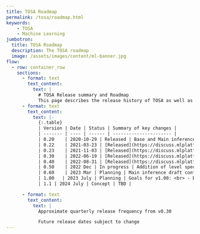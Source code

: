 ```yaml
---
title: TOSA Roadmap
permalink: /tosa/roadmap.html
keywords:
    - TOSA
    - Machine Learning
jumbotron:
  title: TOSA Roadmap
  description: The TOSA roadmap
  image: /assets/images/content/ml-banner.jpg
flow:
  - row: container_row
    sections:
      - format: text
        text_content:
          text: |
            # TOSA Release summary and Roadmap
            This page describes the release history of TOSA as well as the current roadmap.
      - format: text
        text_content:
          text: |-
            {:.table}
            | Version | Date | Status | Summary of key changes |
            | ------- | ---- | ------ | ---------------------- |
            | 0.20    | 2020-10-29 | Released | Base and Main inference specification initial draft |
            | 0.22    | 2021-03-23 | [Released](https://discuss.mlplatform.org/t/tosa-specification-0-22-0-released/63) | Base inference specification improvements |
            | 0.23    | 2021-11-03 | [Released](https://discuss.mlplatform.org/t/tosa-specification-v0-23-0-released/98) | Base inference reference model released |
            | 0.30    | 2022-06-19 | [Released](https://discuss.mlplatform.org/t/tosa-v0-30-0-released/134) | Base inference profile conformance tests released <br> Main inference floating point precisions added |
            | 0.40    | 2022-08-31 | [Released](https://discuss.mlplatform.org/t/announcing-tosa-v0-40-0/146) | Move to machine readable xml specification for parameters <br> The arguments and data type sections are auto-generated |
            | 0.50    | 2022 Dec | In progress | Addition of level specification (parameter ranges) |
            | 0.60    | 2023 Mar | Planning | Main inference draft conformance specification |
            | 1.00   | 2023 July | Planning | Goals for v1.00: <br> - Base and Main inference profiles forward compatible for this release <br> - Base and Main inference reference model and conformance tests complete <br> - (Main training profile is expected still to be work in progress) |
            | 1.1 | 2024 July | Concept | TBD |

      - format: text
        text_content:
          text: |
            Approximate quarterly release frequency from v0.30

            Future release dates subject to change
---
```

